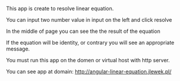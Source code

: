 This app is create to resolve linear equation.

You can input two number value in input on the left and click resolve

In the middle of page you can see the the result of the equation

If the equation will be identity, or contrary you will see an appropriate message.

You must run this app on the domen or virtual host with http server.

You can see app at domain: http://angular-linear-equation.jlewek.pl/